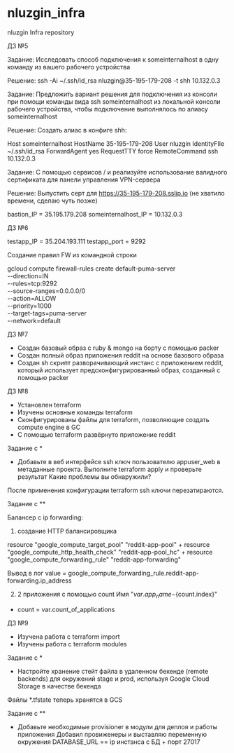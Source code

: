 # nluzgin_infra
nluzgin Infra repository


ДЗ №5

Задание:
Исследовать способ подключения к someinternalhost в одну команду из вашего рабочего устройства

Решение:
ssh -Ai ~/.ssh/id_rsa nluzgin@35-195-179-208 -t shh 10.132.0.3


Задание:
Предложить вариант решения для подключения из консоли при помощи команды вида ssh someinternalhost из локальной консоли рабочего устройства, чтобы подключение выполнялось по алиасу someinternalhost 

Решение:
Создать алиас в конфиге shh:

Host someinternalhost
	HostName 35-195-179-208
    User nluzgin
    IdentityFIle ~/.ssh/id_rsa
	ForwardAgent yes
	RequestTTY force
	RemoteCommand ssh 10.132.0.3


Задание:
С помощью сервисов / и реализуйте использование валидного сертификата для панели управления VPN-сервера

Решение:
Выпустить серт для https://35-195-179-208.sslip.io (не хватило времени, сделаю чуть позже)


bastion_IP = 35.195.179.208
someinternalhost_IP = 10.132.0.3


ДЗ №6


testapp_IP = 35.204.193.111
testapp_port = 9292

Создание правил FW из командной строки

gcloud compute firewall-rules create default-puma-server \
	--direction=IN \
	--rules=tcp:9292 \
	--source-ranges=0.0.0.0/0 \
	--action=ALLOW \
	--priority=1000 \
	--target-tags=puma-server \
	--network=default

ДЗ №7
- Создан базовый образ с ruby & mongo на борту с помощью packer
- Создан полный образ приложения reddit на основе базового образа
- Создан sh скрипт разворачивающий инстанс с приложением reddit, который использует предсконфигурированный образ, созданный с помощью packer

ДЗ №8
- Установлен terraform
- Изучены основные команды terraform
- Сконфигурированы файлы для terraform, позволяющие создать compute engine в GC
- С помощью terraform развёрнуто приложение reddit

Задание с *

- Добавьте в веб интерфейсе ssh ключ пользователю appuser_web в метаданные проекта. Выполните terraform apply и проверьте результат Какие проблемы вы обнаружили? 

После применения конфигурации terraform ssh ключи перезатираются.


Задание с **

Балансер с ip forwarding:

1) создание HTTP балансировщика

resource "google_compute_target_pool" "reddit-app-pool" 
+
resource "google_compute_http_health_check" "reddit-app-pool_hc"
+
resource "google_compute_forwarding_rule" "reddit-app-forwarding"

Вывод в лог value = google_compute_forwarding_rule.reddit-app-forwarding.ip_address

2) 2 приложения с помощью count
Имя "${var.app_name}-${count.index}"
+ count = var.count_of_applications


ДЗ №9
- Изучена работа с terraform import
- Изучены работа с terraform modules

Задание с *

- Настройте хранение стейт файла в удаленном бекенде (remote backends) для окружений stage и prod, используя Google Cloud Storage в качестве бекенда

Файлы *.tfstate теперь хранятся в GCS


Задание с **
- Добавьте необходимые provisioner в модули для деплоя и работы приложения
Добавил провиженеры и выставляю переменную окружения DATABASE_URL == ip инстанса с БД + порт 27017

